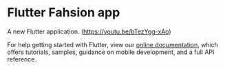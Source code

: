 # Flutter Fahsion app

A new Flutter application.
(https://youtu.be/bTezYgg-xAo)

For help getting started with Flutter, view our
[online documentation](https://flutter.dev/docs), which offers tutorials,
samples, guidance on mobile development, and a full API reference.
